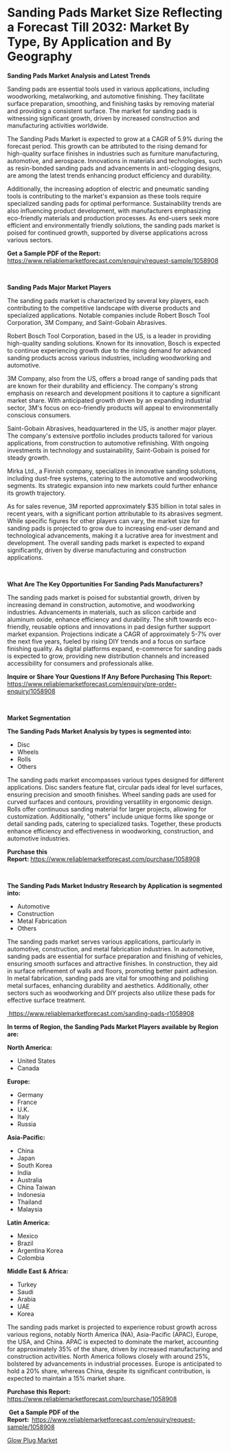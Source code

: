<p><h1>Sanding Pads Market Size Reflecting a Forecast Till 2032: Market By Type, By Application and By Geography</h1></p><p><strong>Sanding Pads Market Analysis and Latest Trends</strong></p>
<p><p>Sanding pads are essential tools used in various applications, including woodworking, metalworking, and automotive finishing. They facilitate surface preparation, smoothing, and finishing tasks by removing material and providing a consistent surface. The market for sanding pads is witnessing significant growth, driven by increased construction and manufacturing activities worldwide. </p><p>The Sanding Pads Market is expected to grow at a CAGR of 5.9% during the forecast period. This growth can be attributed to the rising demand for high-quality surface finishes in industries such as furniture manufacturing, automotive, and aerospace. Innovations in materials and technologies, such as resin-bonded sanding pads and advancements in anti-clogging designs, are among the latest trends enhancing product efficiency and durability. </p><p>Additionally, the increasing adoption of electric and pneumatic sanding tools is contributing to the market's expansion as these tools require specialized sanding pads for optimal performance. Sustainability trends are also influencing product development, with manufacturers emphasizing eco-friendly materials and production processes. As end-users seek more efficient and environmentally friendly solutions, the sanding pads market is poised for continued growth, supported by diverse applications across various sectors.</p></p>
<p><strong>Get a Sample PDF of the Report:&nbsp;</strong> <a href="https://www.reliablemarketforecast.com/enquiry/request-sample/1058908?utm_campaign=1903&utm_medium=2&utm_source=Github&utm_content=ia&utm_term=20022025&utm_id=sanding-pads">https://www.reliablemarketforecast.com/enquiry/request-sample/1058908</a></p>
<p>&nbsp;</p>
<p><strong>Sanding Pads Major Market Players</strong></p>
<p><p>The sanding pads market is characterized by several key players, each contributing to the competitive landscape with diverse products and specialized applications. Notable companies include Robert Bosch Tool Corporation, 3M Company, and Saint-Gobain Abrasives.</p><p>Robert Bosch Tool Corporation, based in the US, is a leader in providing high-quality sanding solutions. Known for its innovation, Bosch is expected to continue experiencing growth due to the rising demand for advanced sanding products across various industries, including woodworking and automotive.</p><p>3M Company, also from the US, offers a broad range of sanding pads that are known for their durability and efficiency. The company's strong emphasis on research and development positions it to capture a significant market share. With anticipated growth driven by an expanding industrial sector, 3M's focus on eco-friendly products will appeal to environmentally conscious consumers.</p><p>Saint-Gobain Abrasives, headquartered in the US, is another major player. The company's extensive portfolio includes products tailored for various applications, from construction to automotive refinishing. With ongoing investments in technology and sustainability, Saint-Gobain is poised for steady growth.</p><p>Mirka Ltd., a Finnish company, specializes in innovative sanding solutions, including dust-free systems, catering to the automotive and woodworking segments. Its strategic expansion into new markets could further enhance its growth trajectory.</p><p>As for sales revenue, 3M reported approximately $35 billion in total sales in recent years, with a significant portion attributable to its abrasives segment. While specific figures for other players can vary, the market size for sanding pads is projected to grow due to increasing end-user demand and technological advancements, making it a lucrative area for investment and development. The overall sanding pads market is expected to expand significantly, driven by diverse manufacturing and construction applications.</p></p>
<p>&nbsp;</p>
<p><strong>What Are The Key Opportunities For Sanding Pads Manufacturers?</strong></p>
<p><p>The sanding pads market is poised for substantial growth, driven by increasing demand in construction, automotive, and woodworking industries. Advancements in materials, such as silicon carbide and aluminum oxide, enhance efficiency and durability. The shift towards eco-friendly, reusable options and innovations in pad design further support market expansion. Projections indicate a CAGR of approximately 5-7% over the next five years, fueled by rising DIY trends and a focus on surface finishing quality. As digital platforms expand, e-commerce for sanding pads is expected to grow, providing new distribution channels and increased accessibility for consumers and professionals alike.</p></p>
<p><strong>Inquire or Share Your Questions If Any Before Purchasing This Report:</strong> <a href="https://www.reliablemarketforecast.com/enquiry/pre-order-enquiry/1058908?utm_campaign=1903&utm_medium=2&utm_source=Github&utm_content=ia&utm_term=20022025&utm_id=sanding-pads">https://www.reliablemarketforecast.com/enquiry/pre-order-enquiry/1058908</a></p>
<p>&nbsp;</p>
<p><strong>Market Segmentation</strong></p>
<p><strong>The Sanding Pads Market Analysis by types is segmented into:</strong></p>
<p><ul><li>Disc</li><li>Wheels</li><li>Rolls</li><li>Others</li></ul></p>
<p><p>The sanding pads market encompasses various types designed for different applications. Disc sanders feature flat, circular pads ideal for level surfaces, ensuring precision and smooth finishes. Wheel sanding pads are used for curved surfaces and contours, providing versatility in ergonomic design. Rolls offer continuous sanding material for larger projects, allowing for customization. Additionally, "others" include unique forms like sponge or detail sanding pads, catering to specialized tasks. Together, these products enhance efficiency and effectiveness in woodworking, construction, and automotive industries.</p></p>
<p><strong>Purchase this Report:&nbsp;</strong><a href="https://www.reliablemarketforecast.com/purchase/1058908?utm_campaign=1903&utm_medium=2&utm_source=Github&utm_content=ia&utm_term=20022025&utm_id=sanding-pads">https://www.reliablemarketforecast.com/purchase/1058908</a></p>
<p>&nbsp;</p>
<p><strong>The Sanding Pads Market Industry Research by Application is segmented into:</strong></p>
<p><ul><li>Automotive</li><li>Construction</li><li>Metal Fabrication</li><li>Others</li></ul></p>
<p><p>The sanding pads market serves various applications, particularly in automotive, construction, and metal fabrication industries. In automotive, sanding pads are essential for surface preparation and finishing of vehicles, ensuring smooth surfaces and attractive finishes. In construction, they aid in surface refinement of walls and floors, promoting better paint adhesion. In metal fabrication, sanding pads are vital for smoothing and polishing metal surfaces, enhancing durability and aesthetics. Additionally, other sectors such as woodworking and DIY projects also utilize these pads for effective surface treatment.</p></p>
<p><a href="https://www.reliablemarketforecast.com/sanding-pads-r1058908?utm_campaign=1903&utm_medium=2&utm_source=Github&utm_content=ia&utm_term=20022025&utm_id=sanding-pads">&nbsp;https://www.reliablemarketforecast.com/sanding-pads-r1058908</a></p>
<p><strong>In terms of Region, the Sanding Pads Market Players available by Region are:</strong></p>
<p>
    <p> <strong> North America: </strong>
        <ul>
            <li>United States</li>
            <li>Canada</li>
        </ul>
        </p> 
    <p> <strong> Europe: </strong>
        <ul>
            <li>Germany</li>
            <li>France</li>
            <li>U.K.</li>
            <li>Italy</li>
            <li>Russia</li>
        </ul>
        </p> 
    <p> <strong> Asia-Pacific: </strong>
        <ul>
            <li>China</li>
            <li>Japan</li>
            <li>South Korea</li>
            <li>India</li>
            <li>Australia</li>
            <li>China Taiwan</li>
            <li>Indonesia</li>
            <li>Thailand</li>
            <li>Malaysia</li>
        </ul>
        </p> 
    <p> <strong> Latin America: </strong>
        <ul>
            <li>Mexico</li>
            <li>Brazil</li>
            <li>Argentina Korea</li>
            <li>Colombia</li>
        </ul>
        </p> 
    <p> <strong> Middle East & Africa: </strong>
        <ul>
            <li>Turkey</li>
            <li>Saudi</li>
            <li>Arabia</li>
            <li>UAE</li>
            <li>Korea</li>
        </ul>
    </p>
    </p>
<p><p>The sanding pads market is projected to experience robust growth across various regions, notably North America (NA), Asia-Pacific (APAC), Europe, the USA, and China. APAC is expected to dominate the market, accounting for approximately 35% of the share, driven by increased manufacturing and construction activities. North America follows closely with around 25%, bolstered by advancements in industrial processes. Europe is anticipated to hold a 20% share, whereas China, despite its significant contribution, is expected to maintain a 15% market share.</p></p>
<p><strong>Purchase this Report: </strong><a href="https://www.reliablemarketforecast.com/purchase/1058908?utm_campaign=1903&utm_medium=2&utm_source=Github&utm_content=ia&utm_term=20022025&utm_id=sanding-pads">https://www.reliablemarketforecast.com/purchase/1058908</a></p>
<p>&nbsp;<strong>Get a Sample PDF of the Report:&nbsp;&nbsp;</strong><a href="https://www.reliablemarketforecast.com/enquiry/request-sample/1058908?utm_campaign=1903&utm_medium=2&utm_source=Github&utm_content=ia&utm_term=20022025&utm_id=sanding-pads">https://www.reliablemarketforecast.com/enquiry/request-sample/1058908</a></p>
<p><strong></strong></p>
<p><p><a href="https://github.com/ashepherd82/Market-Research-Report-List-7/blob/main/glow-plug-market.md?utm_campaign=1903&utm_medium=2&utm_source=Github&utm_content=ia&utm_term=20022025&utm_id=sanding-pads">Glow Plug Market</a></p></p>